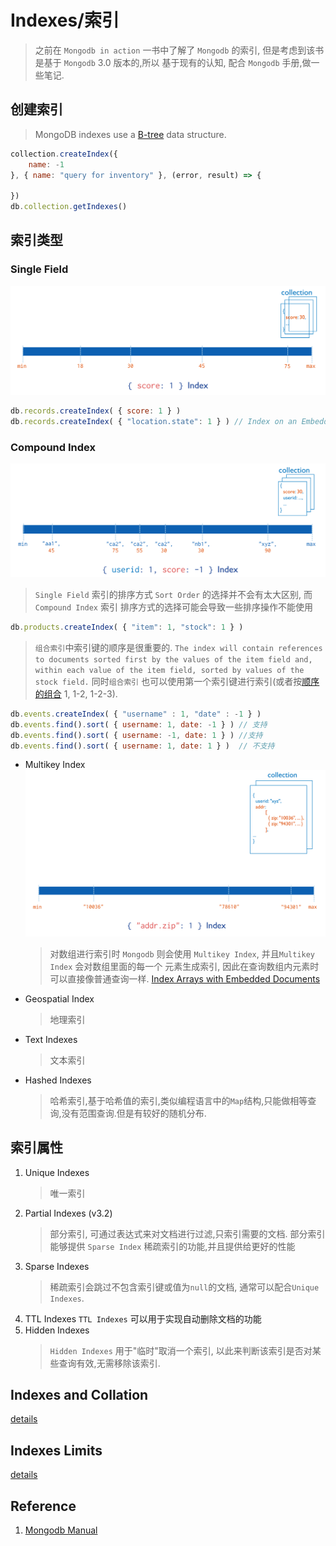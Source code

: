 # Indexes/索引
> 之前在 `Mongodb in action` 一书中了解了 `Mongodb` 的索引, 但是考虑到该书是基于 `Mongodb` 3.0 版本的,所以
> 基于现有的认知, 配合 `Mongodb` 手册,做一些笔记. 

## 创建索引
> MongoDB indexes use a [B-tree](https://zh.wikipedia.org/wiki/B树) data structure.
```js
collection.createIndex({
    name: -1
}, { name: "query for inventory" }, (error, result) => {

})
db.collection.getIndexes()
```

## 索引类型
### Single Field
![Single Field](imgs/index-ascending.bakedsvg.svg)
```js
db.records.createIndex( { score: 1 } )
db.records.createIndex( { "location.state": 1 } ) // Index on an Embedded Field
``` 
### Compound Index
![Compound Index](imgs/index-compound-key.bakedsvg.svg)
> `Single Field` 索引的排序方式 `Sort Order` 的选择并不会有太大区别, 而 `Compound Index` 索引
> 排序方式的选择可能会导致一些排序操作不能使用
```js
db.products.createIndex( { "item": 1, "stock": 1 } )
```
> `组合索引`中索引键的顺序是很重要的.  `The index will contain references to documents sorted first by the values of the item field and, within each value of the item field, sorted by values of the stock field.`
>  同时`组合索引` 也可以使用第一个索引键进行索引(或者按[顺序的组合](https://docs.mongodb.com/manual/core/index-compound/#prefixes) 1, 1-2, 1-2-3).
``` js
db.events.createIndex( { "username" : 1, "date" : -1 } )
db.events.find().sort( { username: 1, date: -1 } ) // 支持
db.events.find().sort( { username: -1, date: 1 } ) //支持
db.events.find().sort( { username: 1, date: 1 } )  // 不支持
```
* Multikey Index
  ![Multikey Index](imgs/index-multikey.bakedsvg.svg)
    > 对数组进行索引时 `Mongodb` 则会使用 `Multikey Index`, 并且`Multikey Index` 会对数组里面的每一个
    > 元素生成索引, 因此在查询数组内元素时可以直接像普通查询一样. 
    > [Index Arrays with Embedded Documents](https://docs.mongodb.com/manual/core/index-multikey/#index-arrays-with-embedded-documents)
* Geospatial Index
    > 地理索引
* Text Indexes
  > 文本索引
* Hashed Indexes
  > 哈希索引,基于哈希值的索引,类似编程语言中的`Map`结构,只能做相等查询,没有范围查询.但是有较好的随机分布.

## 索引属性
1. Unique Indexes
    > 唯一索引
2. Partial Indexes (v3.2)
   > 部分索引, 可通过表达式来对文档进行过滤,只索引需要的文档. 部分索引能够提供 `Sparse Index` 稀疏索引的功能,并且提供给更好的性能
3. Sparse Indexes
   > 稀疏索引会跳过不包含索引键或值为`null`的文档, 通常可以配合`Unique Indexes`.
4. TTL Indexes
   `TTL Indexes` 可以用于实现自动删除文档的功能
5. Hidden Indexes
   > `Hidden Indexes` 用于"临时"取消一个索引, 以此来判断该索引是否对某些查询有效,无需移除该索引.

## Indexes and Collation
[details](https://docs.mongodb.com/manual/indexes/#indexes-and-collation)

## Indexes Limits
[details](https://docs.mongodb.com/manual/reference/limits/#std-label-index-limitations)
## Reference
1. [Mongodb Manual](https://docs.mongodb.com/manual/indexes/)